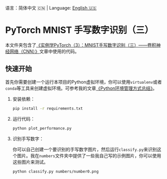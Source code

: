 语言：简体中文 🇨🇳 | Language: [English 🇺🇸](README.en.md)

# PyTorch MNIST 手写数字识别（三）

本文件夹包含了[《实例学PyTorch（3）：MNIST手写数字识别（三）——卷积神经网络（CNN）》](https://jinli.io/p/%E5%AE%9E%E4%BE%8B%E5%AD%A6pytorch3mnist%E6%89%8B%E5%86%99%E6%95%B0%E5%AD%97%E8%AF%86%E5%88%AB%E4%B8%89%E5%8D%B7%E7%A7%AF%E7%A5%9E%E7%BB%8F%E7%BD%91%E7%BB%9Ccnn/)文章中使用的代码。

## 快速开始

首先你需要创建一个运行本项目的Python虚拟环境，你可以使用`virtualenv`或者`conda`等工具来创建虚拟环境。可参考我的文章[《Python环境管理方式总结》](https://jinli.io/p/python%E7%8E%AF%E5%A2%83%E7%AE%A1%E7%90%86%E6%96%B9%E5%BC%8F%E6%80%BB%E7%BB%93/)。

1. 安装依赖：

    ```bash
    pip install -r requirements.txt
    ```

2. 运行代码：

    ```bash
    python plot_performance.py
    ```

3. 识别手写数字：

    你可以自己创建一个要识别的手写数字图片，然后运行`classify.py`来识别这个图片。我在`numbers`文件夹中提供了一些我自己写的示例图片，你可以使用这些图片来测试。

    ```bash
    python classify.py numbers/number0.png
    ```